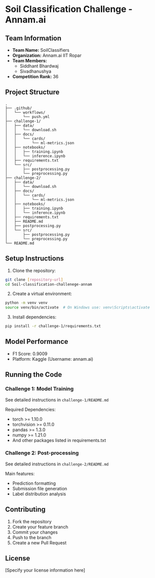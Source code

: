 # Soil Classification Challenge - Annam.ai

## Team Information
- **Team Name:** SoilClassifiers
- **Organization:** Annam.ai IIT Ropar
- **Team Members:** 
  - Siddhant Bhardwaj
  - Sivadhanushya
- **Competition Rank:** 36

## Project Structure
```
.
├── .github/
│   └── workflows/
│       └── push.yml
├── challenge-1/
│   ├── data/
│   │   └── download.sh
│   ├── docs/
│   │   └── cards/
│   │       └── ml-metrics.json
│   ├── notebooks/
│   │   ├── training.ipynb
│   │   └── inference.ipynb
│   ├── requirements.txt
│   └── src/
│       ├── postprocessing.py
│       └── preprocessing.py
├── challenge-2/
│   ├── data/
│   │   └── download.sh
│   ├── docs/
│   │   └── cards/
│   │       └── ml-metrics.json
│   ├── notebooks/
│   │   ├── training.ipynb
│   │   └── inference.ipynb
│   ├── requirements.txt
│   ├── README.md
│   ├── postprocessing.py
│   └── src/
│       ├── postprocessing.py
│       └── preprocessing.py
└── README.md
```

## Setup Instructions

1. Clone the repository:
```bash
git clone [repository-url]
cd Soil-classification-challenege-annam
```

2. Create a virtual environment:
```bash
python -m venv venv
source venv/bin/activate  # On Windows use: venv\Scripts\activate
```

3. Install dependencies:
```bash
pip install -r challenge-1/requirements.txt
```

## Model Performance
- F1 Score: 0.9009
- Platform: Kaggle (Username: annam.ai)

## Running the Code

### Challenge 1: Model Training
See detailed instructions in `challenge-1/README.md`

Required Dependencies:
- torch >= 1.10.0
- torchvision >= 0.11.0
- pandas >= 1.3.0
- numpy >= 1.21.0
- And other packages listed in requirements.txt

### Challenge 2: Post-processing
See detailed instructions in `challenge-2/README.md`

Main features:
- Prediction formatting
- Submission file generation
- Label distribution analysis

## Contributing
1. Fork the repository
2. Create your feature branch
3. Commit your changes
4. Push to the branch
5. Create a new Pull Request

## License
[Specify your license information here]
